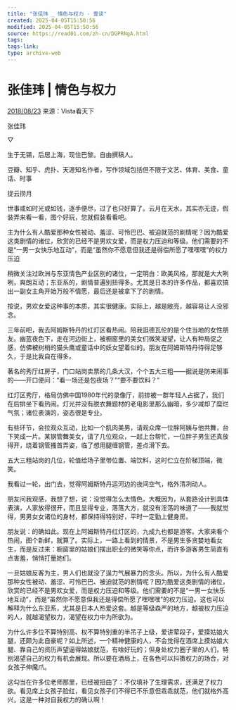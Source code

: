 ```yaml
---
title: "张佳玮 _ 情色与权力 - 壹读"
created: 2025-04-05T15:50:56
modified: 2025-04-05T15:50:56
source: https://read01.com/zh-cn/DGPRNgA.html
tags:
tags-link:
type: archive-web
---
```


# 张佳玮 | 情色与权力

[2018/08/23](https://read01.com/archive/20180823/) 来源：Vista看天下


张佳玮

▽

生于无锡，后居上海，现住巴黎。自由撰稿人。

豆瓣、知乎、虎扑、天涯知名作者，写作领域包括但不限于文艺、体育、美食、童话、时事

捉云捞月

世事或如时光或如钱，逐手便尽，过了也只好算了。云月在天水，其实亦无迹，假装弄来看一看，图个好玩，您就假装看看吧。


主为什么有人酷爱那种女性被动、羞涩、可怜巴巴、被迫就范的剧情呢？因为酷爱这类剧情的诸位，欣赏的已经不是男欢女爱，而是权力压迫和等级。他们需要的不是“一男一女快乐地互动”，而是“虽然你不愿意但我还是得偿所愿了嘿嘿嘿”的权力压迫

稍微关注过欧洲与东亚情色产业区别的诸位，一定明白：欧美风格，那就是大大咧咧，爽朗互动；东亚系的，剧情普遍别扭得多。尤其是日本的许多作品，都喜欢搞出一副女主角开始万般不情愿，最后还是被拿下了的剧情。

按说，男欢女爱这种事的本质，其实很健康。实际上，越是敞亮，越容易让人没邪念。

三年前吧，我去阿姆斯特丹的红灯区看热闹。陪我逛德瓦伦的是个住当地的女性朋友。幽蓝夜色下，走在河边街上，被橱窗里的美女们微笑凝望，让人有种局促之感，仿佛被树梢的猫头鹰或童话中的妖女望着似的。朋友在阿姆斯特丹待得足够久，于是比我自在得多。

著名的秀厅红房子，门口站岗卖票的几条大汉，个个五大三粗——据说是防来闹事的——开口便问：“看一场还是包夜场？”“要不要饮料？”

红灯区秀厅，格局仿佛中国1980年代的录像厅，前排被一群年轻人占据了，我们在后排坐下看热闹。灯光并没有脱衣舞题材的老电影里那么幽暗，多少减却了糜烂气氛；诸位表演的，姿态很是专业。

有些环节，会拉观众互动，比如一个肌肉美男，请观众席一位胖阿姨与他共舞，台下笑成一片。某钢管舞美女，请了几位观众，一起上台帮忙，一位胖子男生还真放得开，绕着钢管搔首弄姿，临了想用腿缠钢管，差点滑下去。

五大三粗站岗的几位，轮值给场子里带位置、端饮料，这时伫立在阶梯顶端，微笑。

我看过一轮，出门去，觉得阿姆斯特丹运河边的夜间空气，格外清冽动人。

朋友问我观感，我想了想，说：没觉得怎么太情色。大概因为，从套路设计到具体表演，人家放得很开，而且显得专业，落落大方，就没有淫荡的味道了——我就觉得，男男女女诸位的身材，都保持得特别好，平时一定勤上健身房。

朋友说：的确如此。现在上阿姆斯特丹红灯区的，九成九也都是游客。大家来看个热闹，图个新鲜，就算了。实际上，一路上看到的情景，不是男生多贪婪地看女生，而是反过来：橱窗里的姑娘们摆出职业的微笑等你点，而许多游客男生简直有点害羞，悄悄打量她们。

一旦姑娘反客为主，男人们也就没了逞力气展暴力的念头。所以，为什么有人酷爱那种女性被动、羞涩、可怜巴巴、被迫就范的剧情呢？因为酷爱这类剧情的诸位，欣赏的已经不是男欢女爱，而是权力压迫和等级。他们需要的不是“一男一女快乐地互动”，而是“虽然你不愿意但我还是得偿所愿了嘿嘿嘿”的权力压迫。这也可以解释为什么东亚系，尤其是日本人热爱这套。越是等级森严的地方，越被权力压迫的人，就越渴望权力，渴望在权力中为所欲为。

为什么许多位不算特别高、权不算特别重的半吊子上级，爱讲荤段子，爱摸姑娘大腿，还颇为此自豪呢？如上所述，一个精神健康的人，不会觉得在酒席上摸姑娘大腿、靠自己的资历声望逼得姑娘就范，有啥好玩的；但身处权力圈子里的人们，特别渴望自己的权力有机会展现。所以要在酒局上，在各色可以抖擞权力的场合，对女孩子伸魔爪。

这勾当在许多位老师那里，已经被扭曲了：不仅填补了生理需求，还满足了权力欲。看见席上女孩子脸红，看见女孩子们不得已不乐意但乖乖就范，他们就格外高兴，这是一种对自我权力的确认啊！
